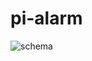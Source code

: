 # pi-alarm
![schema](https://cloud.githubusercontent.com/assets/3777557/10089614/20e34064-6326-11e5-9654-e5ab1a2c2ede.png)
